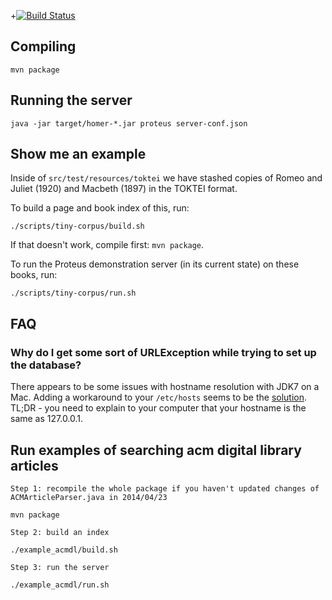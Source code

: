 +[![Build Status](https://travis-ci.org/CIIR/Proteus.svg?branch=tagging)](https://travis-ci.org/CIIR/Proteus)
## Compiling

    mvn package

## Running the server

    java -jar target/homer-*.jar proteus server-conf.json

## Show me an example

Inside of ``src/test/resources/toktei`` we have stashed copies of Romeo and Juliet (1920) and Macbeth (1897) in the TOKTEI format.

To build a page and book index of this, run:

    ./scripts/tiny-corpus/build.sh

If that doesn't work, compile first: ``mvn package``.

To run the Proteus demonstration server (in its current state) on these books, run:

    ./scripts/tiny-corpus/run.sh

## FAQ

### Why do I get some sort of URLException while trying to set up the database?

There appears to be some issues with hostname resolution with JDK7 on a Mac. Adding a workaround to your ``/etc/hosts`` seems to be the [solution](https://groups.google.com/forum/#!topic/h2-database/DuIlTLN5KOo). TL;DR - you need to explain to your computer that your hostname is the same as 127.0.0.1.


## Run examples of searching acm digital library articles

	Step 1: recompile the whole package if you haven't updated changes of ACMArticleParser.java in 2014/04/23
	
	mvn package
	
	Step 2: build an index 
	
	./example_acmdl/build.sh
	
	Step 3: run the server
	
	./example_acmdl/run.sh
	


